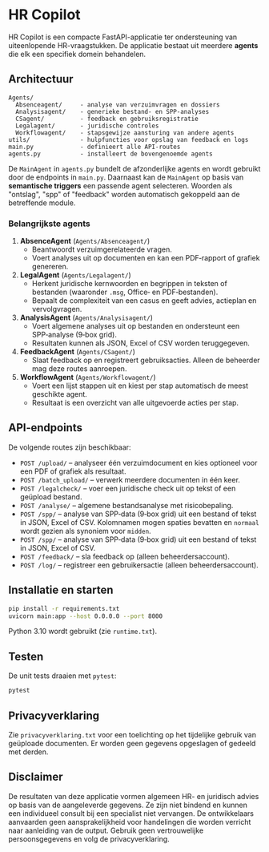 # HR Copilot

HR Copilot is een compacte FastAPI-applicatie ter ondersteuning van uiteenlopende HR-vraagstukken. De applicatie bestaat uit meerdere **agents** die elk een specifiek domein behandelen.

## Architectuur

```
Agents/
  Absenceagent/     - analyse van verzuimvragen en dossiers
  Analysisagent/    - generieke bestand‑ en SPP‑analyses
  CSagent/          - feedback en gebruiksregistratie
  Legalagent/       - juridische controles
  Workflowagent/    - stapsgewijze aansturing van andere agents
utils/              - hulpfuncties voor opslag van feedback en logs
main.py             - definieert alle API‑routes
agents.py           - installeert de bovengenoemde agents
```

De `MainAgent` in `agents.py` bundelt de afzonderlijke agents en wordt gebruikt door de endpoints in `main.py`. Daarnaast kan de `MainAgent` op basis van **semantische triggers** een passende agent selecteren. Woorden als "ontslag", "spp" of "feedback" worden automatisch gekoppeld aan de betreffende module.

### Belangrijkste agents

1. **AbsenceAgent** (`Agents/Absenceagent/`)
   - Beantwoordt verzuimgerelateerde vragen.
   - Voert analyses uit op documenten en kan een PDF‑rapport of grafiek genereren.
2. **LegalAgent** (`Agents/Legalagent/`)
   - Herkent juridische kernwoorden en begrippen in teksten of bestanden (waaronder `.msg`, Office‑ en PDF‑bestanden).
   - Bepaalt de complexiteit van een casus en geeft advies, actieplan en vervolgvragen.
3. **AnalysisAgent** (`Agents/Analysisagent/`)
   - Voert algemene analyses uit op bestanden en ondersteunt een SPP‑analyse (9‑box grid).
   - Resultaten kunnen als JSON, Excel of CSV worden teruggegeven.
4. **FeedbackAgent** (`Agents/CSagent/`)
   - Slaat feedback op en registreert gebruiksacties. Alleen de beheerder mag deze routes aanroepen.
5. **WorkflowAgent** (`Agents/Workflowagent/`)
   - Voert een lijst stappen uit en kiest per stap automatisch de meest geschikte agent.
   - Resultaat is een overzicht van alle uitgevoerde acties per stap.

## API‑endpoints

De volgende routes zijn beschikbaar:

- `POST /upload/` – analyseer één verzuimdocument en kies optioneel voor een PDF of grafiek als resultaat.
- `POST /batch_upload/` – verwerk meerdere documenten in één keer.
- `POST /legalcheck/` – voer een juridische check uit op tekst of een geüpload bestand.
- `POST /analyse/` – algemene bestandsanalyse met risicobepaling.
- `POST /spp/` – analyse van SPP‑data (9‑box grid) uit een bestand of tekst in JSON, Excel of CSV. Kolomnamen mogen spaties bevatten en `normaal` wordt gezien als synoniem voor `midden`.
- `POST /spp/` – analyse van SPP‑data (9‑box grid) uit een bestand of tekst in JSON, Excel of CSV.
- `POST /feedback/` – sla feedback op (alleen beheerdersaccount).
- `POST /log/` – registreer een gebruikersactie (alleen beheerdersaccount).

## Installatie en starten

```bash
pip install -r requirements.txt
uvicorn main:app --host 0.0.0.0 --port 8000
```

Python 3.10 wordt gebruikt (zie `runtime.txt`).

## Testen

De unit tests draaien met `pytest`:

```bash
pytest
```

## Privacyverklaring

Zie `privacyverklaring.txt` voor een toelichting op het tijdelijke gebruik van geüploade documenten. Er worden geen gegevens opgeslagen of gedeeld met derden.

## Disclaimer

De resultaten van deze applicatie vormen algemeen HR- en juridisch advies op basis van de aangeleverde gegevens. Ze zijn niet bindend en kunnen een individueel consult bij een specialist niet vervangen. De ontwikkelaars aanvaarden geen aansprakelijkheid voor handelingen die worden verricht naar aanleiding van de output. Gebruik geen vertrouwelijke persoonsgegevens en volg de privacyverklaring.
